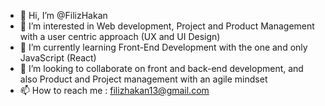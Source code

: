 - 👋 Hi, I’m @FilizHakan
- 👀 I’m interested in Web development, Project and Product Management with a user centric approach (UX and UI Design)
- 🌱 I’m currently learning Front-End Development with the one and only JavaScript (React)
- 💞️ I’m looking to collaborate on front and back-end development, and also Product and Project management with an agile mindset
- 📫 How to reach me : filizhakan13@gmail.com

<!---
FilizHakan/FilizHakan is a ✨ special ✨ repository because its `README.md` (this file) appears on your GitHub profile.
You can click the Preview link to take a look at your changes.
--->
